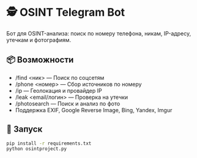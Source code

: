 # 🕵 OSINT Telegram Bot

Бот для OSINT-анализа: поиск по номеру телефона, никам, IP-адресу, утечкам и фотографиям.

## 📦 Возможности
- /find <ник> — Поиск по соцсетям
- /phone <номер> — Сбор источников по номеру
- /ip <ip> — Геолокация и провайдер IP
- /leak <email/логин> — Проверка на утечки
- /photosearch — Поиск и анализ по фото
- Поддержка EXIF, Google Reverse Image, Bing, Yandex, Imgur

## 🚀 Запуск
```bash
pip install -r requirements.txt
python osintproject.py
